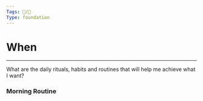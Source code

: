 ```yaml
---
Tags: 🐧/🌱
Type: foundation
---
```


# When
---

What are the daily rituals, habits and routines that will help me achieve what I want?

### Morning Routine


